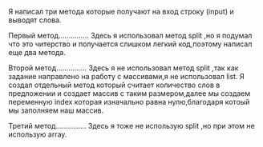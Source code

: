 Я написал три метода которые получают на вход строку (input) и выводят слова.

Первый метод...............
Здесь я использовал метод split ,но я подумал что это читерство и получается слишком легкий код,поэтому написал еще два метода.

Второй метод...............
Здесь я не использовал метод split ,так как задание направлено на работу с массивами,я не использовал list.
Я создал отдельный метод который считает количество слов в предложении и создает массив с таким размером,далее мы создаем переменную index которая изначально равна нулю,благодаря котоый мы заполняем наш массив.

Третий метод...............
Здесь я тоже не использую split ,но при этом не использую array.

